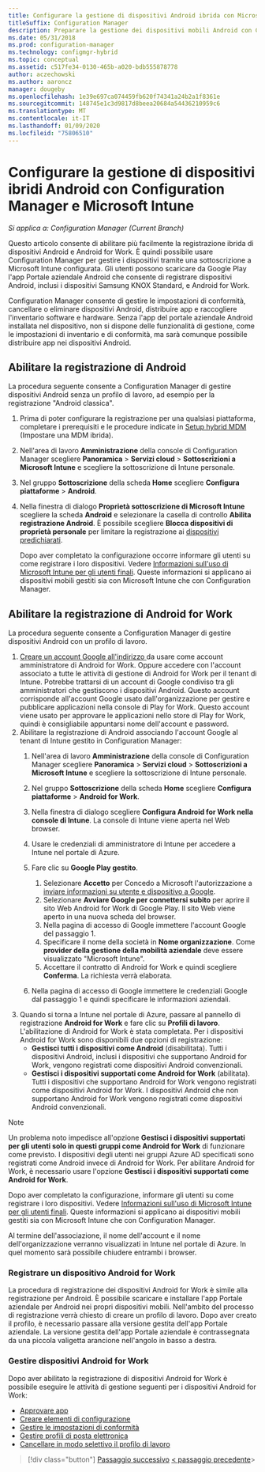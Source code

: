 ```yaml
---
title: Configurare la gestione di dispositivi Android ibrida con Microsoft Intune
titleSuffix: Configuration Manager
description: Preparare la gestione dei dispositivi mobili Android con Configuration Manager e Intune.
ms.date: 05/31/2018
ms.prod: configuration-manager
ms.technology: configmgr-hybrid
ms.topic: conceptual
ms.assetid: c517fe34-0130-465b-a020-bdb555878778
author: aczechowski
ms.author: aaroncz
manager: dougeby
ms.openlocfilehash: 1e39e697ca074459fb620f74341a24b2a1f8361e
ms.sourcegitcommit: 148745e1c3d9817d8beea20684a54436210959c6
ms.translationtype: MT
ms.contentlocale: it-IT
ms.lasthandoff: 01/09/2020
ms.locfileid: "75806510"
---
```

# <a name="set-up-android-hybrid-device-management-with-configuration-manager-and-microsoft-intune"></a>Configurare la gestione di dispositivi ibridi Android con Configuration Manager e Microsoft Intune

*Si applica a: Configuration Manager (Current Branch)*

Questo articolo consente di abilitare più facilmente la registrazione ibrida di dispositivi Android e Android for Work. È quindi possibile usare Configuration Manager per gestire i dispositivi tramite una sottoscrizione a Microsoft Intune configurata. Gli utenti possono scaricare da Google Play l'app Portale aziendale Android che consente di registrare dispositivi Android, inclusi i dispositivi Samsung KNOX Standard, e Android for Work.

Configuration Manager consente di gestire le impostazioni di conformità, cancellare o eliminare dispositivi Android, distribuire app e raccogliere l'inventario software e hardware. Senza l'app del portale aziendale Android installata nel dispositivo, non si dispone delle funzionalità di gestione, come le impostazioni di inventario e di conformità, ma sarà comunque possibile distribuire app nei dispositivi Android.  



## <a name="enable-android-enrollment"></a>Abilitare la registrazione di Android  
La procedura seguente consente a Configuration Manager di gestire dispositivi Android senza un profilo di lavoro, ad esempio per la registrazione "Android classica".

1. Prima di poter configurare la registrazione per una qualsiasi piattaforma, completare i prerequisiti e le procedure indicate in [Setup hybrid MDM](setup-hybrid-mdm.md) (Impostare una MDM ibrida).  
2. Nell'area di lavoro **Amministrazione** della console di Configuration Manager scegliere **Panoramica** > **Servizi cloud** > **Sottoscrizioni a Microsoft Intune** e scegliere la sottoscrizione di Intune personale.  
3. Nel gruppo **Sottoscrizione** della scheda **Home** scegliere **Configura piattaforme** > **Android**.  
4. Nella finestra di dialogo **Proprietà sottoscrizione di Microsoft Intune** scegliere la scheda **Android** e selezionare la casella di controllo **Abilita registrazione Android**. È possibile scegliere **Blocca dispositivi di proprietà personale** per limitare la registrazione ai [dispositivi predichiarati](predeclare-devices-with-hardware-id.md).

   Dopo aver completato la configurazione occorre informare gli utenti su come registrare i loro dispositivi. Vedere [Informazioni sull'uso di Microsoft Intune per gli utenti finali](/intune/end-user-educate). Queste informazioni si applicano ai dispositivi mobili gestiti sia con Microsoft Intune che con Configuration Manager.



## <a name="enable-android-for-work-enrollment"></a>Abilitare la registrazione di Android for Work
La procedura seguente consente a Configuration Manager di gestire dispositivi Android con un profilo di lavoro.

1. [Creare un account Google all'indirizzo ](https://accounts.google.com/SignUp) da usare come account amministratore di Android for Work. Oppure accedere con l'account associato a tutte le attività di gestione di Android for Work per il tenant di Intune. Potrebbe trattarsi di un account di Google condiviso tra gli amministratori che gestiscono i dispositivi Android. Questo account corrisponde all'account Google usato dall'organizzazione per gestire e pubblicare applicazioni nella console di Play for Work. Questo account viene usato per approvare le applicazioni nello store di Play for Work, quindi è consigliabile appuntarsi nome dell'account e password.
2. Abilitare la registrazione di Android associando l'account Google al tenant di Intune gestito in Configuration Manager:
   1. Nell'area di lavoro **Amministrazione** della console di Configuration Manager scegliere **Panoramica** > **Servizi cloud** > **Sottoscrizioni a Microsoft Intune** e scegliere la sottoscrizione di Intune personale.
   2. Nel gruppo **Sottoscrizione** della scheda **Home** scegliere **Configura piattaforme** > **Android for Work**.
   3. Nella finestra di dialogo scegliere **Configura Android for Work nella console di Intune**. La console di Intune viene aperta nel Web browser.
   4. Usare le credenziali di amministratore di Intune per accedere a Intune nel portale di Azure.
   5. Fare clic su **Google Play gestito**. 
       1. Selezionare **Accetto** per Concedo a Microsoft l'autorizzazione a [inviare informazioni su utente e dispositivo a Google](/intune/data-intune-sends-to-google).
       2. Selezionare **Avviare Google per connettersi subito** per aprire il sito Web Android for Work di Google Play. Il sito Web viene aperto in una nuova scheda del browser.
       3. Nella pagina di accesso di Google immettere l'account Google del passaggio 1.
       4. Specificare il nome della società in **Nome organizzazione**. Come **provider della gestione della mobilità aziendale** deve essere visualizzato "Microsoft Intune". 
       5. Accettare il contratto di Android for Work e quindi scegliere **Conferma**. La richiesta verrà elaborata.

   6. Nella pagina di accesso di Google immettere le credenziali Google dal passaggio 1 e quindi specificare le informazioni aziendali.
3. Quando si torna a Intune nel portale di Azure, passare al pannello di registrazione **Android for Work** e fare clic su **Profili di lavoro**. L'abilitazione di Android for Work è stata completata. Per i dispositivi Android for Work sono disponibili due opzioni di registrazione:
   - **Gestisci tutti i dispositivi come Android** (disabilitata). Tutti i dispositivi Android, inclusi i dispositivi che supportano Android for Work, vengono registrati come dispositivi Android convenzionali.
   - **Gestisci i dispositivi supportati come Android for Work** (abilitata). Tutti i dispositivi che supportano Android for Work vengono registrati come dispositivi Android for Work. I dispositivi Android che non supportano Android for Work vengono registrati come dispositivi Android convenzionali.

> [!NOTE]
> Un problema noto impedisce all'opzione **Gestisci i dispositivi supportati per gli utenti solo in questi gruppi come Android for Work** di funzionare come previsto. I dispositivi degli utenti nei gruppi Azure AD specificati sono registrati come Android invece di Android for Work. Per abilitare Android for Work, è necessario usare l'opzione **Gestisci i dispositivi supportati come Android for Work**.


Dopo aver completato la configurazione, informare gli utenti su come registrare i loro dispositivi. Vedere [Informazioni sull'uso di Microsoft Intune per gli utenti finali](/intune/end-user-educate). Queste informazioni si applicano ai dispositivi mobili gestiti sia con Microsoft Intune che con Configuration Manager.

Al termine dell'associazione, il nome dell'account e il nome dell'organizzazione verranno visualizzati in Intune nel portale di Azure. In quel momento sarà possibile chiudere entrambi i browser.

### <a name="enroll-an-android-for-work-device"></a>Registrare un dispositivo Android for Work
La procedura di registrazione dei dispositivi Android for Work è simile alla registrazione per Android. È possibile scaricare e installare l'app Portale aziendale per Android nei propri dispositivi mobili. Nell'ambito del processo di registrazione verrà chiesto di creare un profilo di lavoro. Dopo aver creato il profilo, è necessario passare alla versione gestita dell'app Portale aziendale. La versione gestita dell'app Portale aziendale è contrassegnata da una piccola valigetta arancione nell'angolo in basso a destra.

### <a name="manage-android-for-work-devices"></a>Gestire dispositivi Android for Work
Dopo aver abilitato la registrazione di dispositivi Android for Work è possibile eseguire le attività di gestione seguenti per i dispositivi Android for Work:
- [Approvare app](/sccm/mdm/deploy-use/creating-android-applications#approve-and-deploy-android-for-work-apps)
- [Creare elementi di configurazione](/sccm/mdm/deploy-use/create-configuration-items-for-android-for-work-devices-managed-without-the-client)
- [Gestire le impostazioni di conformità](/sccm/mdm/deploy-use/create-configuration-items-for-android-for-work-devices-managed-without-the-client)
- [Gestire profili di posta elettronica](/sccm/mdm/deploy-use/create-exchange-activesync-profiles)
- [Cancellare in modo selettivo il profilo di lavoro](/sccm/mdm/deploy-use/wipe-lock-reset-devices#selective-wipe)

> [!div class="button"]
> [Passaggio successivo](set-up-additional-management.md) [< passaggio precedente](create-service-connection-point.md)>
